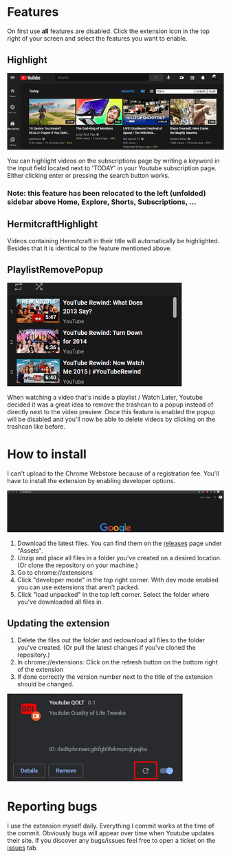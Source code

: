 # Features

On first use **all** features are disabled. Click the extension icon in the top right of your screen and select the features you want to enable.

## Highlight
![preview of Highlight feature](https://raw.githubusercontent.com/Elias8477/ReadmeImages/main/YTQualityofLife/Highlight-preview.gif)

You can highlight videos on the subscriptions page by writing a keyword in the input field located next to 'TODAY' in your Youtube subscription page.
Either clicking enter or pressing the search button works.
### **Note:** this feature has been relocated to the left (unfolded) sidebar above Home, Explore, Shorts, Subscriptions, ...

## HermitcraftHighlight
Videos containing Hermitcraft in their title will automatically be highlighted. Besides that it is identical to the feature mentioned above.

## PlaylistRemovePopup
![preview of PlaylistRemovePopup feature](https://raw.githubusercontent.com/Elias8477/ReadmeImages/main/YTQualityofLife/PlaylistRemovePopup-preview.gif)

When watching a video that's inside a playlist / Watch Later,
Youtube decided it was a great idea to remove the trashcan to a popup instead of directly next to the video preview. Once this feature is enabled the popup will be disabled and you'll now be able to delete videos by clicking on the trashcan like before.

# How to install

I can't upload to the Chrome Webstore because of a registration fee. You'll have to install the extension by enabling developer options.

![preview of how to install](https://raw.githubusercontent.com/Elias8477/ReadmeImages/main/YTQualityofLife/how-to-install.gif)

1. Download the latest files. You can find them on the [releases](https://github.com/Elias8477/YTQualityofLife/releases) page under "Assets".
2. Unzip and place all files in a folder you've created on a desired location. (Or clone the repository on your machine.)
3. Go to chrome://extensions
4. Click "developer mode" in the top right corner. With dev mode enabled you can use extensions that aren't packed.
5. Click "load unpacked" in the top left corner. Select the folder where you've downloaded all files in.

## Updating the extension
1. Delete the files out the folder and redownload all files to the folder you've created. (Or pull the latest changes if you've cloned the repository.)
2. In chrome://extensions: Click on the refresh button on the bottom right of the extension
3. If done correctly the version number next to the title of the extension should be changed.

![extension refresh button](https://raw.githubusercontent.com/Elias8477/ReadmeImages/main/YTQualityofLife/refresh-button.png)

# Reporting bugs
I use the extension myself daily. Everything I commit works at the time of the commit. Obviously bugs will appear over time when Youtube updates their site.
If you discover any bugs/issues feel free to open a ticket on the [issues](https://github.com/Elias8477/YTQualityofLife/issues) tab.

